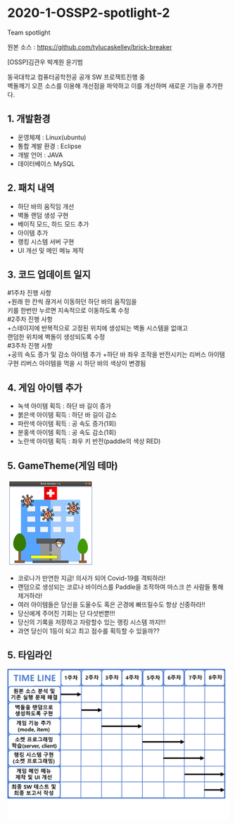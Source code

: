 # 2020-1-OSSP2-spotlight-2
Team spotlight

원본 소스 : https://github.com/tylucaskelley/brick-breaker

[OSSP]김관우 박계원 윤기범

동국대학교 컴퓨터공학전공 공개 SW 프로젝트진행 중  
벽돌깨기 오픈 소스를 이용해 개선점을 파악하고 이를 개선하며 새로운 기능을 추가한다.  

## 1. 개발환경

 - 운영체제 : Linux(ubuntu)  
 - 통합 계발 환경 : Eclipse  
 - 개발 언어 : JAVA  
 - 데이터베이스 MySQL  

## 2. 패치 내역

 - 하단 바의 움직임 개선  
 - 벽돌 랜덤 생성 구현  
 - 베이직 모드, 하드 모드 추가  
 - 아이템 추가  
 - 랭킹 시스템 서버 구현  
 - UI 개선 및 메인 메뉴 제작  

## 3. 코드 업데이트 일지

 #1주차 진행 사항  
 +원래 한 칸씩 끊겨서 이동하던 하단 바의 움직임을   
 키를 한번만 누르면 지속적으로 이동하도록 수정   
 #2주차 진행 사항  
 +스테이지에 반복적으로 고정된 위치에 생성되는 벽돌 시스템을 없애고  
 랜덤한 위치에 벽돌이 생성되도록 수정  
 #3주차 진행 사항   
 +공의 속도 증가 및 감소 아이템 추가
 +하단 바 좌우 조작을 반전시키는 리버스 아이템 구현
 리버스 아이템을 먹을 시 하단 바의 색상이 변경됨

## 4. 게임 아이템 추가
- 녹색 아이템 획득 : 하단 바 길이 증가
- 붉은색 아이템 획득 : 하단 바 길이 감소
- 파란색 아이템 획득 : 공 속도 증가(1회)
- 분홍색 아이템 획득 : 공 속도 감소(1회)
- 노란색 아이템 획득 : 좌우 키 반전(paddle의 색상 RED)

## 5. GameTheme(게임 테마)
<img src="res/thumbnail.jpg">

- 코로나가 만연한 지금! 의사가 되어 Covid-19를 격퇴하라!
- 랜덤으로 생성되는 코로나 바이러스를 Paddle을 조작하여 마스크 쓴 사람들 통해 제거하라!
- 여러 아이템들은 당신을 도울수도 혹은 곤경에 빠뜨릴수도 항상 신중하라!!
- 당신에게 주어진 기회는 단 다섯번뿐!!!
- 당신의 기록을 저장하고 자랑할수 있는 랭킹 시스템 까지!!!
- 과연 당신이 1등이 되고 최고 점수를 획득할 수 있을까??

## 5. 타임라인
<img src="res/timeline.png">
